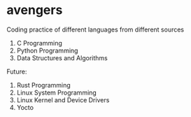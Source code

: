 # avengers
Coding practice of different languages from different sources

1. C Programming
2. Python Programming
3. Data Structures and Algorithms

Future:
1. Rust Programming
2. Linux System Programming
3. Linux Kernel and Device Drivers
4. Yocto
